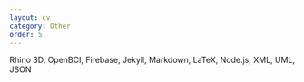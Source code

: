 ```yaml
---
layout: cv
category: Other
order: 5
---
```


Rhino 3D, OpenBCI, Firebase, Jekyll, Markdown, LaTeX, Node.js,  XML, UML, JSON




